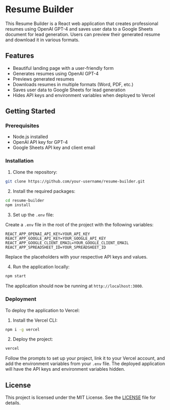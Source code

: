 # Resume Builder

This Resume Builder is a React web application that creates professional resumes using OpenAI GPT-4 and saves user data to a Google Sheets document for lead generation. Users can preview their generated resume and download it in various formats.

## Features

- Beautiful landing page with a user-friendly form
- Generates resumes using OpenAI GPT-4
- Previews generated resumes
- Downloads resumes in multiple formats (Word, PDF, etc.)
- Saves user data to Google Sheets for lead generation
- Hides API keys and environment variables when deployed to Vercel

## Getting Started

### Prerequisites

- Node.js installed
- OpenAI API key for GPT-4
- Google Sheets API key and client email

### Installation

1. Clone the repository:

```bash
git clone https://github.com/your-username/resume-builder.git
```

2. Install the required packages:

```bash
cd resume-builder
npm install
```

3. Set up the `.env` file:

Create a `.env` file in the root of the project with the following variables:

```
REACT_APP_OPENAI_API_KEY=YOUR_API_KEY
REACT_APP_GOOGLE_API_KEY=YOUR_GOOGLE_API_KEY
REACT_APP_GOOGLE_CLIENT_EMAIL=YOUR_GOOGLE_CLIENT_EMAIL
REACT_APP_SPREADSHEET_ID=YOUR_SPREADSHEET_ID
```

Replace the placeholders with your respective API keys and values.

4. Run the application locally:

```bash
npm start
```

The application should now be running at `http://localhost:3000`.

### Deployment

To deploy the application to Vercel:

1. Install the Vercel CLI:

```bash
npm i -g vercel
```

2. Deploy the project:

```bash
vercel
```

Follow the prompts to set up your project, link it to your Vercel account, and add the environment variables from your `.env` file. The deployed application will have the API keys and environment variables hidden.

## License

This project is licensed under the MIT License. See the [LICENSE](LICENSE) file for details.
